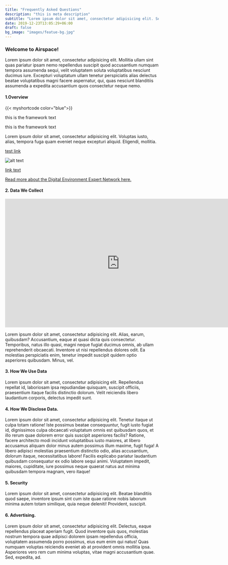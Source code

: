 ```yaml
---
title: "Frequently Asked Questions"
description: "this is meta description"
subtitle: "Lorem ipsum dolor sit amet, consectetur adipisicing elit. Sequi, repudiandae."
date: 2019-12-23T13:05:29+06:00
draft: false
bg_image: "images/featue-bg.jpg"
---
```


### Welcome to Airspace!

Lorem ipsum dolor sit amet, consectetur adipisicing elit. Mollitia ullam sint quas pariatur ipsam nemo
repellendus suscipit quod accusantium numquam tempora assumenda sequi, velit voluptatem soluta voluptatibus
nesciunt ducimus iure. Excepturi voluptatum ullam tenetur perspiciatis alias delectus beatae voluptatibus
magni facere aspernatur, qui, quas nesciunt blanditiis assumenda a expedita accusantium quos consectetur neque
nemo.

#### 1.Overview

{{< myshortcode color="blue">}}

<p style =“color:{{.Get `color`}}”>this is the framework text</p> 
<p style="color:{{.Get `color`}}">this is the framework text</p>

Lorem ipsum dolor sit amet, consectetur adipisicing elit. Voluptas iusto, alias, tempora fuga quam eveniet
neque excepturi aliquid. Eligendi, mollitia.

[test link](http://github.com)

![alt text](../marker.png)

[link text](http://github.com "title")

<a href="https://digitalenvironment.org/home/digital-environment-expert-network/" target="_blank">Read more about the Digital Environment Expert Network here.</a>
</font>

#### 2. Data We Collect

<iframe src="https://www.facebook.com/plugins/video.php?href=https%3A%2F%2Fwww.facebook.com%2Fsustainableamazon%2Fvideos%2F545526302636092%2F&show_text=0&width= 800" width="750" height="422" style="border:none;overflow:hidden" scrolling="no" frameborder="0" allowTransparency="true" allowFullScreen="true"></iframe>

Lorem ipsum dolor sit amet, consectetur adipisicing elit. Alias, earum, quibusdam? Accusantium, eaque at
quasi dicta quis consectetur. Temporibus, natus illo quasi, magni neque fugiat ducimus omnis, ab ullam
reprehenderit obcaecati. Inventore ut nisi repellendus dolores odit. Ea molestias perspiciatis enim, tenetur
impedit suscipit quidem optio asperiores quibusdam. Minus, vel.

#### 3. How We Use Data

Lorem ipsum dolor sit amet, consectetur adipisicing elit. Repellendus repellat id, laboriosam ipsa
repudiandae quisquam, suscipit officiis, praesentium itaque facilis distinctio dolorum. Velit reiciendis
libero laudantium corporis, delectus impedit sunt.

#### 4. How We Disclose Data.

Lorem ipsum dolor sit amet, consectetur adipisicing elit. Tenetur itaque ut culpa totam ratione! Iste
possimus beatae consequuntur, fugit iusto fugiat id, dignissimos culpa obcaecati voluptatum omnis est
quibusdam quos, et illo rerum quae dolorem error quis suscipit asperiores facilis? Ratione, facere architecto
modi incidunt voluptatibus iusto maiores, at libero accusamus aliquam dolor minus autem possimus illum maxime,
fugit fuga! A libero adipisci molestias praesentium distinctio odio, alias accusantium, dolorum itaque,
necessitatibus labore! Facilis explicabo pariatur laudantium quibusdam consequatur ex odio labore sequi animi.
Voluptatem impedit, maiores, cupiditate, iure possimus neque quaerat natus aut minima quibusdam tempora
magnam, vero itaque!

#### 5. Security

Lorem ipsum dolor sit amet, consectetur adipisicing elit. Beatae blanditiis quod saepe, inventore ipsum sint
cum iste quae ratione nobis laborum minima autem totam similique, quia neque deleniti! Provident, suscipit.

#### 6. Advertising.

Lorem ipsum dolor sit amet, consectetur adipisicing elit. Delectus, eaque repellendus placeat aperiam fugit.
Quod inventore quis quos, molestias nostrum tempora quae adipisci dolorem ipsam repellendus officia,
voluptatem assumenda porro possimus, eius eum enim qui natus! Quas numquam voluptas reiciendis eveniet ab at
provident omnis mollitia ipsa. Asperiores vero rem cum minima voluptas, vitae magni accusantium quae. Sed,
expedita, ad.
